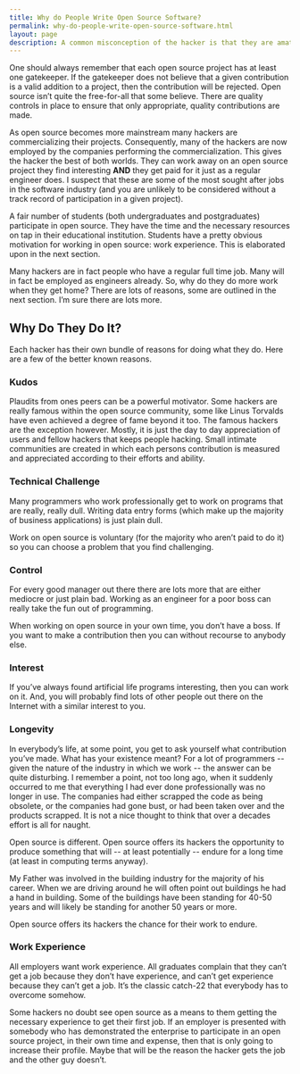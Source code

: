 ```yaml
---
title: Why do People Write Open Source Software?
permalink: why-do-people-write-open-source-software.html
layout: page
description: A common misconception of the hacker is that they are amateurs sitting at home night after night writing open source software for fun. Whilst I am sure that this is indeed true in some instances, I doubt that it is true for the majority. The open source software I have seen is too good to be done by people who aren’t very talented, experienced engineers.
---
```

One should always remember that each open source project has at least one gatekeeper. If the gatekeeper does not believe that a  						given contribution is a valid addition to a project, then the contribution  						will be rejected. Open source isn’t quite the free-for-all that  						some believe. There are quality controls in place to ensure that  						only appropriate, quality contributions are made.

As open source becomes more mainstream many hackers are commercializing  						their projects. Consequently, many of the hackers are now employed  						by the companies performing the commercialization. This gives the  						hacker the best of both worlds. They can work away on an open source  						project they find interesting **AND** they get paid for it just as a  						regular engineer does. I suspect that these are some of the most  						sought after jobs in the software industry (and you are unlikely  						to be considered without a track record of participation in a given  						project).

A fair number of students (both undergraduates and postgraduates)  						participate in open source. They have the time and the necessary  						resources on tap in their educational institution. Students have  						a pretty obvious motivation for working in open source: work experience.  						This is elaborated upon in the next section.

Many hackers are in fact people who have a regular full time job.  						Many will in fact be employed as engineers already. So, why do they  						do more work when they get home? There are lots of reasons, some  						are outlined in the next section. I’m sure there are lots more.

## Why Do They Do It?

Each hacker has their own bundle of reasons for doing what they  						do. Here are a few of the better known reasons.

### Kudos

Plaudits from ones peers can be a powerful motivator. Some hackers  						are really famous within the open source community, some like  						Linus Torvalds have even achieved a degree of fame beyond it too.  						The famous hackers are the exception however. Mostly, it is just  						the day to day appreciation of users and fellow hackers that keeps  						people hacking. Small intimate communities are created in which  						each persons contribution is measured and appreciated according  						to their efforts and ability.

### Technical Challenge

Many programmers who work professionally get to work on programs  						that are really, really dull. Writing data entry forms (which make  						up the majority of business applications) is just plain dull.

Work on open source is voluntary (for the majority who aren’t paid  						to do it) so you can choose a problem that you find challenging.

### Control

For every good manager out there there are lots more that are either  						mediocre or just plain bad. Working as an engineer for a poor boss  						can really take the fun out of programming.

When working on open source in your own time, you don’t have a  						boss. If you want to make a contribution then you can without recourse  						to anybody else.

### Interest

If you’ve always found artificial life programs interesting, then  						you can work on it. And, you will probably find lots of other  						people out there on the Internet with a similar interest to you.

### Longevity

In everybody’s life, at some point, you get to ask yourself what  						contribution you’ve made. What has your existence meant? For a lot  						of programmers -- given the nature of the industry in which we work  						-- the answer can be quite disturbing. I remember a point, not too  						long ago, when it suddenly occurred to me that everything I had  						ever done professionally was no longer in use. The companies had  						either scrapped the code as being obsolete, or the companies had  						gone bust, or had been taken over and the products scrapped. It  						is not a nice thought to think that over a decades effort is all  						for naught.

Open source is different. Open source offers its hackers the opportunity  						to produce something that will -- at least potentially -- endure  						for a long time (at least in computing terms anyway).

My Father was involved in the building industry for the majority  						of his career. When we are driving around he will often point out  						buildings he had a hand in building. Some of the buildings have  						been standing for 40-50 years and will likely be standing for another  						50 years or more.

Open source offers its hackers the chance for their work to endure.

### Work Experience

All employers want work experience. All graduates complain that  						they can’t get a job because they don’t have experience, and can’t  						get experience because they can’t get a job. It’s the classic catch-22  						that everybody has to overcome somehow.

Some hackers no doubt see open source as a means to them getting  						the necessary experience to get their first job. If an employer  						is presented with somebody who has demonstrated the enterprise to  						participate in an open source project, in their own time and expense,  						then that is only going to increase their profile. Maybe that will  						be the reason the hacker gets the job and the other guy doesn’t.